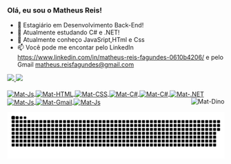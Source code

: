 ### Olá, eu sou o Matheus Reis!

- 🔭 Estagiário em Desenvolvimento Back-End!
- 🌱 Atualmente estudando C# e .NET!
- 👯 Atualmente conheço JavaSript,HTml e Css
- 📫 Você pode me encontar pelo LinkedIn https://www.linkedin.com/in/matheus-reis-fagundes-0610b4206/ 
 e pelo Gmail matheus.reisfagundes@gmail.com
 
 <div>
  <a href="https://github.com/MatheReis">
  <img height="180em" src="https://github-readme-stats.vercel.app/api?username=MatheReis&show_icons=true&theme=dracula&include_all_commits=true&count_private=true"/>
  <img height="180em" src="https://github-readme-stats.vercel.app/api/top-langs/?username=MatheReis&layout=compact&langs_count=7&theme=dracula"/>
</div>
  
  <div style = "display: inline_block"> <br>
  <img align = "center" alt = "Mat-Js" height = "30" width = "70" src = "https://img.shields.io/badge/JavaScript-F7DF1E?style=for-the-badge&logo=javascript&logoColor=white">
  <img align = "center" alt = "Mat-HTML" height = "30" width = "70" src = "https://img.shields.io/badge/HTML5-E34F26?style=for-the-badge&logo=html5&logoColor=white">
  <img align = "center" alt = "Mat-CSS" height = "30" width = "70" src = "https://img.shields.io/badge/CSS3-1572B6?style=for-the-badge&logo=css3&logoColor=white">
  <img align = "center" alt = "Mat-C#" height = "30" width = "70" src = "https://img.shields.io/badge/C%23-239120?style=for-the-badge&logo=c-sharp&logoColor=white">
  <img align = "center" alt = "Mat-C#" height = "30" width = "70" src = "https://img.shields.io/badge/C%23-239120?style=for-the-badge&logo=c-sharp&logoColor=white">
  <img align = "center" alt = "Mat-.NET" height = "30" width = "100" src = "	https://img.shields.io/badge/.NET-5C2D91?style=for-the-badge&logo=.net&logoColor=white">
  <img align = "right" alt = "Mat-Dino" src = "https://gizmodo.uol.com.br/wp-content/blogs.dir/8/files/2018/09/dino-chrome.gif">
</div>
  <div>
    <a href="https://instagram.com/eu_matreis" target="_blank"> <img align = "center" alt = "Mat-Js" height = "25" width = "80" img src = "https://img.shields.io/badge/-Instagram-%23E4405F?style=for-the- emblema & logo = instagram & logoColor = white "target =" _ blank "> </a>
    <a href = "matheus.reisfagundes@gmail.com"> <img align = "center" alt = "Mat-Gmail" height = "25" width = "100" img src = "https://img.shields.io/badge/Gmail-D14836?style=for-the-badge&logo=gmail&logoColor=white"> </a>
    <a href="https://www.linkedin.com/in/matheus-reis-fagundes-0610b4206/" target="_blank"> <img align = "center" alt = "Mat-Js" height = "25" width = "100" img src = "https://img.shields.io/badge/LinkedIn-0077B5?style=for-the-badge&logo=linkedin&logoColor=white" _ blank "> </a> 

 ![Snake animation](https://github.com/MatheReis/MatheReis/blob/output/github-contribution-grid-snake.svg)
 

